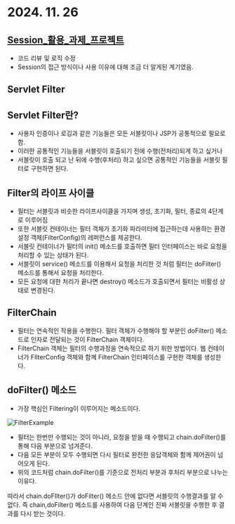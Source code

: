 # 2024. 11. 26

## [Session_활용_과제_프로젝트](https://github.com/SulHyunRyung/SessionControl)
* 코드 리뷰 및 로직 수정
* Session의 접근 방식이나 사용 이유에 대해 조금 더 알게된 계기였음.

## Servlet Filter

## Servlet Filter란?

* 사용자 인증이나 로깅과 같은 기능들은 모든 서블릿이나 JSP가 공통적으로 필요로 함.
* 이러한 공통적인 기능들을 서블릿이 호출되기 전에 수행(전처리)되게 하고 싶거나
* 서블릿이 호출 되고 난 뒤에 수행(후처리) 하고 싶으면 공통적인 기능들을 서블릿 필터로 구현하면 된다.

## Filter의 라이프 사이클
* 필터는 서블릿과 비슷한 라이프사이클을 가지며 생성, 초기화, 필터, 종료의 4단계로 이루어짐
* 또한 서블릿 컨테이너는 필터 객체가 초기화 파라미터에 접근하는데 사용하는 환경설정 객체(FilterConfig)의 레퍼런스를 제공한다. 
* 서블릿 컨테이너가 필터의 init() 메소드를 호출하면 필터 인터페이스는 바로 요청을 처리할 수 있는 상태가 된다.
* 서블릿이 service() 메소드를 이용해서 요청을 처리한 것 처럼 필터는 doFilter() 메소드를 통해서 요청을 처리한다. 
* 모든 요청에 대한 처리가 끝나면 destroy() 메소드가 호출되면서 필터는 비활성 상태로 변경된다.

## FilterChain
* 필터는 연속적인 작용을 수행한다. 필터 객체가 수행해야 할 부분인 doFilter() 메소드로 인자로 전달되는 것이 FilterChain 객체이다. 
* FilterChain 객체는 필터의 수행과정을 연속적으로 하기 위한 방법이다. 웹 컨테이너가 FIlterConfig 객체와 함께 FilterChain 인터페이스를 구현한 객체를 생성한다.

## doFilter() 메소드
* 가장 핵심인 Filtering이 이루어지는 메소드이다.

![FilterExample](https://github.com/user-attachments/assets/d6b3c527-499c-450c-b77b-7911d951ca54)

* 필터는 한번만 수행되는 것이 아니라, 요청을 받을 때 수행되고 chain.doFilter()를 통해 다음 부분으로 넘겨준다. 
* 다음 모든 부분이 모두 수행되면 다시 필터로 완전한 응답객체와 함께 제어권이 넘어오게 된다. 
* 위의 코드처럼 chain.doFilter()를 기준으로 전처리 부분과 후처리 부분으로 나누는 이유다.

​따라서 chain.doFIlter()가 doFilter() 메소드 안에 없다면 서블릿의 수행결과를 알 수 없다. 
즉 chain,doFilter() 메소드를 사용하여 다음 단계인 진짜 서블릿을 수행한 후 결과를 다시 받는 것이다.
